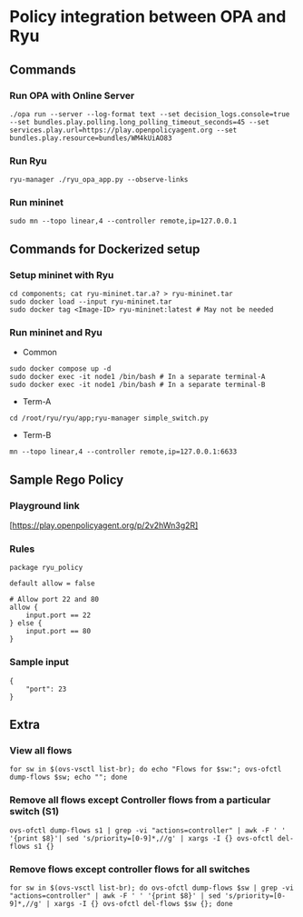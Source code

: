 # Policy integration between OPA and Ryu
## Commands
### Run OPA with Online Server
```
./opa run --server --log-format text --set decision_logs.console=true --set bundles.play.polling.long_polling_timeout_seconds=45 --set services.play.url=https://play.openpolicyagent.org --set bundles.play.resource=bundles/WM4kUiAO83
```
### Run Ryu
```
ryu-manager ./ryu_opa_app.py --observe-links
```
### Run mininet
```
sudo mn --topo linear,4 --controller remote,ip=127.0.0.1
```

## Commands for Dockerized setup
### Setup mininet with Ryu
```
cd components; cat ryu-mininet.tar.a? > ryu-mininet.tar
sudo docker load --input ryu-mininet.tar
sudo docker tag <Image-ID> ryu-mininet:latest # May not be needed
```
### Run mininet and Ryu
* Common
```
sudo docker compose up -d
sudo docker exec -it node1 /bin/bash # In a separate terminal-A
sudo docker exec -it node1 /bin/bash # In a separate terminal-B
```
* Term-A
```
cd /root/ryu/ryu/app;ryu-manager simple_switch.py
```
* Term-B
```
mn --topo linear,4 --controller remote,ip=127.0.0.1:6633
```
## Sample Rego Policy
### Playground link
[https://play.openpolicyagent.org/p/2v2hWn3g2R]
### Rules
```
package ryu_policy

default allow = false

# Allow port 22 and 80
allow {
    input.port == 22
} else {
    input.port == 80
}
```
### Sample input
```
{
    "port": 23
}
```

## Extra
### View all flows
```
for sw in $(ovs-vsctl list-br); do echo "Flows for $sw:"; ovs-ofctl dump-flows $sw; echo ""; done
```
### Remove all flows except Controller flows from a particular switch (S1)
```
ovs-ofctl dump-flows s1 | grep -vi "actions=controller" | awk -F ' ' '{print $8}'| sed 's/priority=[0-9]*,//g' | xargs -I {} ovs-ofctl del-flows s1 {}
```
### Remove flows except controller flows for all switches
```
for sw in $(ovs-vsctl list-br); do ovs-ofctl dump-flows $sw | grep -vi "actions=controller" | awk -F ' ' '{print $8}' | sed 's/priority=[0-9]*,//g' | xargs -I {} ovs-ofctl del-flows $sw {}; done
```
